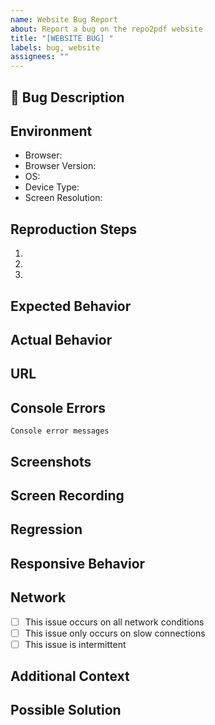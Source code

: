 ```yaml
---
name: Website Bug Report
about: Report a bug on the repo2pdf website
title: "[WEBSITE BUG] "
labels: bug, website
assignees: ""
---
```


## 🐛 Bug Description

<!-- Provide a clear and concise description of the bug. What happened? What did you expect to happen? -->

## Environment

<!-- Please complete the following information -->

- Browser: <!-- e.g. Chrome, Firefox, Safari -->
- Browser Version: <!-- e.g. 92.0.4515.159 -->
- OS: <!-- e.g. Windows 10, macOS Big Sur, Ubuntu 20.04 -->
- Device Type: <!-- Desktop or Mobile -->
- Screen Resolution: <!-- e.g. 1920x1080 -->

## Reproduction Steps

<!-- Provide a step-by-step description of how to reproduce the bug -->

1.
2.
3.

## Expected Behavior

<!-- Describe what you expected to happen when you followed the steps above -->

## Actual Behavior

<!-- Describe what actually happened. Include any error messages, visual glitches, or unexpected behavior -->

## URL

<!-- Provide the exact URL where the issue occurred -->

## Console Errors

<!-- If applicable, provide any error messages from the browser console. To open the console, usually press F12 or right-click and select "Inspect" -->

```
Console error messages
```

## Screenshots

<!-- Add screenshots to help explain your problem. You can drag and drop images here.
     Try to capture the entire browser window if possible -->

## Screen Recording

<!-- If applicable, provide a link to a screen recording of the issue.
     You can use tools like Loom or CloudApp to create a quick recording -->

## Regression

<!-- Is this a regression? If so, when did you last see it working correctly?
     e.g. This worked last week, but started failing on Monday -->

## Responsive Behavior

<!-- If this is a layout issue, does it occur on all screen sizes or only specific ones?
     e.g. The layout breaks on mobile devices but works fine on desktop -->

## Network

<!-- If applicable, provide information about any network-related issues -->

- [ ] This issue occurs on all network conditions
- [ ] This issue only occurs on slow connections
- [ ] This issue is intermittent

## Additional Context

<!-- Add any other context about the problem here. For example:
     - Does this happen every time or intermittently?
     - Does it happen on specific pages or across the entire site?
     - Have you tried any workarounds? -->

## Possible Solution

<!-- If you have any ideas on how to solve the issue, please describe them here.
     This is optional but can be very helpful for the maintainers -->
